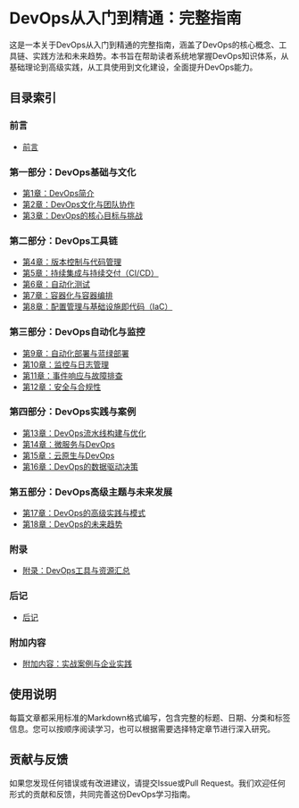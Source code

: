# DevOps从入门到精通：完整指南

这是一本关于DevOps从入门到精通的完整指南，涵盖了DevOps的核心概念、工具链、实践方法和未来趋势。本书旨在帮助读者系统地掌握DevOps知识体系，从基础理论到高级实践，从工具使用到文化建设，全面提升DevOps能力。

## 目录索引

### 前言
- [前言](1-0-0-introduction.md)

### 第一部分：DevOps基础与文化
- [第1章：DevOps简介](1-1-1-what-is-devops.md)
- [第2章：DevOps文化与团队协作](1-1-2-devops-culture-and-team-collaboration.md)
- [第3章：DevOps的核心目标与挑战](1-1-3-devops-core-goals-and-challenges.md)

### 第二部分：DevOps工具链
- [第4章：版本控制与代码管理](1-2-1-version-control-and-code-management.md)
- [第5章：持续集成与持续交付（CI/CD）](1-2-2-continuous-integration-and-continuous-delivery.md)
- [第6章：自动化测试](1-2-3-automated-testing.md)
- [第7章：容器化与容器编排](1-2-4-containerization-and-orchestration.md)
- [第8章：配置管理与基础设施即代码（IaC）](1-2-5-configuration-management-and-infrastructure-as-code.md)

### 第三部分：DevOps自动化与监控
- [第9章：自动化部署与蓝绿部署](1-3-1-automated-deployment-and-blue-green-deployment.md)
- [第10章：监控与日志管理](1-3-2-monitoring-and-log-management.md)
- [第11章：事件响应与故障排查](1-3-3-incident-response-and-troubleshooting.md)
- [第12章：安全与合规性](1-3-4-security-and-compliance.md)

### 第四部分：DevOps实践与案例
- [第13章：DevOps流水线构建与优化](1-4-1-devops-pipeline-construction-and-optimization.md)
- [第14章：微服务与DevOps](1-4-2-microservices-and-devops.md)
- [第15章：云原生与DevOps](1-4-3-cloud-native-and-devops.md)
- [第16章：DevOps的数据驱动决策](1-4-4-data-driven-decision-making-in-devops.md)

### 第五部分：DevOps高级主题与未来发展
- [第17章：DevOps的高级实践与模式](1-5-1-devops-advanced-practices-and-patterns.md)
- [第18章：DevOps的未来趋势](1-5-2-future-trends-in-devops.md)

### 附录
- [附录：DevOps工具与资源汇总](appendix-devops-tools-and-resources.md)

### 后记
- [后记](afterword.md)

### 附加内容
- [附加内容：实战案例与企业实践](additional-content-case-studies-and-practical-projects.md)

## 使用说明

每篇文章都采用标准的Markdown格式编写，包含完整的标题、日期、分类和标签信息。您可以按顺序阅读学习，也可以根据需要选择特定章节进行深入研究。

## 贡献与反馈

如果您发现任何错误或有改进建议，请提交Issue或Pull Request。我们欢迎任何形式的贡献和反馈，共同完善这份DevOps学习指南。